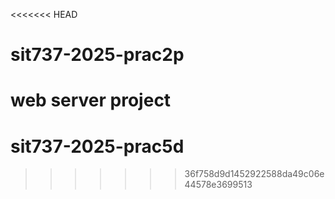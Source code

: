<<<<<<< HEAD
# sit737-2025-prac2p
web server project
=======
# sit737-2025-prac5d
>>>>>>> 36f758d9d1452922588da49c06e44578e3699513
